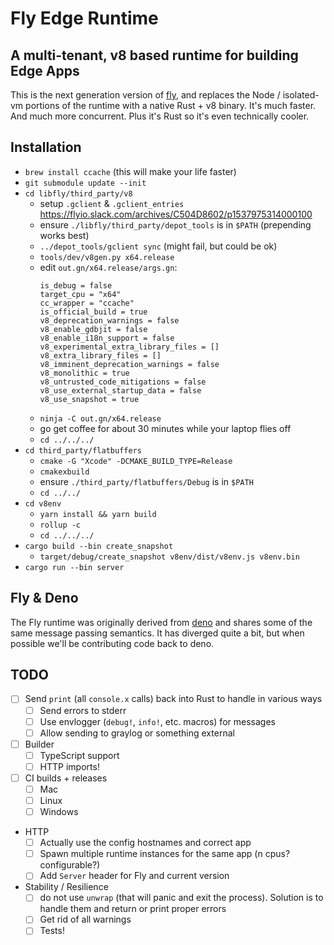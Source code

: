 # Fly Edge Runtime

## A multi-tenant, v8 based runtime for building Edge Apps

This is the next generation version of [fly](superfly/fly), and replaces the Node / isolated-vm portions of the runtime with a native Rust + v8 binary. It's much faster. And much more concurrent. Plus it's Rust so it's even technically cooler.

## Installation

- `brew install ccache` (this will make your life faster)
- `git submodule update --init`
- `cd libfly/third_party/v8`
  - setup `.gclient` & `.gclient_entries` https://flyio.slack.com/archives/C504D8602/p1537975314000100
  - ensure `./libfly/third_party/depot_tools` is in `$PATH` (prepending works best)
  - `../depot_tools/gclient sync` (might fail, but could be ok)
  - `tools/dev/v8gen.py x64.release`
  - edit `out.gn/x64.release/args.gn`:
    ```
    is_debug = false
    target_cpu = "x64"
    cc_wrapper = "ccache"
    is_official_build = true
    v8_deprecation_warnings = false
    v8_enable_gdbjit = false
    v8_enable_i18n_support = false
    v8_experimental_extra_library_files = []
    v8_extra_library_files = []
    v8_imminent_deprecation_warnings = false
    v8_monolithic = true
    v8_untrusted_code_mitigations = false
    v8_use_external_startup_data = false
    v8_use_snapshot = true
    ```
  - `ninja -C out.gn/x64.release`
  - go get coffee for about 30 minutes while your laptop flies off
  - `cd ../../../`
- `cd third_party/flatbuffers`
  - `cmake -G "Xcode" -DCMAKE_BUILD_TYPE=Release`
  - `cmakexbuild`
  - ensure `./third_party/flatbuffers/Debug` is in `$PATH`
  - `cd ../../`
- `cd v8env`
  - `yarn install && yarn build`
  - `rollup -c`
  - `cd ../../../`
- `cargo build --bin create_snapshot`
  - `target/debug/create_snapshot v8env/dist/v8env.js v8env.bin`
- `cargo run --bin server`

## Fly & Deno

The Fly runtime was originally derived from [deno](denoland/deno) and shares some of the same message passing semantics. It has diverged quite a bit, but when possible we'll be contributing code back to deno.

## TODO

- [ ] Send `print` (all `console.x` calls) back into Rust to handle in various ways
  - [ ] Send errors to stderr
  - [ ] Use envlogger (`debug!`, `info!`, etc. macros) for messages
  - [ ] Allow sending to graylog or something external
- [ ] Builder
  - [ ] TypeScript support
  - [ ] HTTP imports!
- [ ] CI builds + releases
  - [ ] Mac
  - [ ] Linux
  - [ ] Windows
- HTTP
  - [ ] Actually use the config hostnames and correct app
  - [ ] Spawn multiple runtime instances for the same app (n cpus? configurable?)
  - [ ] Add `Server` header for Fly and current version
- Stability / Resilience
  - [ ] do not use `unwrap` (that will panic and exit the process). Solution is to handle them and return or print proper errors
  - [ ] Get rid of all warnings
  - [ ] Tests!